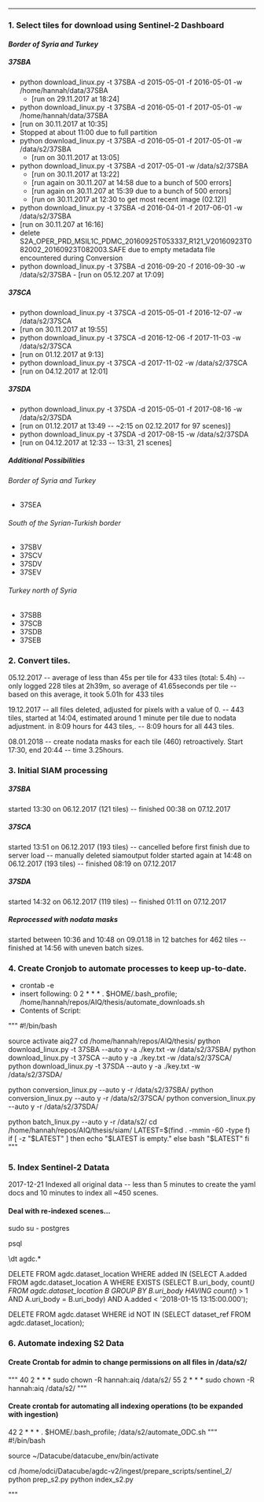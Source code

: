 #
#
#
---
### 1. Select tiles for download using Sentinel-2 Dashboard

#### _Border of Syria and Turkey_
##### 37SBA
  - python download_linux.py -t 37SBA -d 2015-05-01 -f 2016-05-01 -w /home/hannah/data/37SBA
    - [run on 29.11.2017 at 18:24]
  - python download_linux.py -t 37SBA -d 2016-05-01 -f 2017-05-01 -w /home/hannah/data/37SBA
   - [run on 30.11.2017 at 10:35]
   - Stopped at about 11:00 due to full partition
  - python download_linux.py -t 37SBA -d 2016-05-01 -f 2017-05-01 -w /data/s2/37SBA
    - [run on 30.11.2017 at 13:05]
  - python download_linux.py -t 37SBA -d 2017-05-01 -w /data/s2/37SBA
    - [run on 30.11.2017 at 13:22]
    - [run again on 30.11.207 at 14:58 due to a bunch of 500 errors]
    - [run again on 30.11.207 at 15:39 due to a bunch of 500 errors]
    - [run on 30.11.2017 at 12:30 to get most recent image (02.12)]
  - python download_linux.py -t 37SBA -d 2016-04-01 -f 2017-06-01 -w /data/s2/37SBA
   - [run on 30.11.207 at 16:16]
   - delete S2A_OPER_PRD_MSIL1C_PDMC_20160925T053337_R121_V20160923T082002_20160923T082003.SAFE due to empty metadata file encountered during Conversion
   - python download_linux.py -t 37SBA -d 2016-09-20 -f 2016-09-30 -w /data/s2/37SBA
    - [run on 05.12.207 at 17:09]

##### 37SCA
 - python download_linux.py -t 37SCA -d 2015-05-01 -f 2016-12-07 -w /data/s2/37SCA
  - [run on 30.11.2017 at 19:55]
 - python download_linux.py -t 37SCA -d 2016-12-06 -f 2017-11-03 -w /data/s2/37SCA
  - [run on 01.12.2017 at 9:13]
 - python download_linux.py -t 37SCA -d 2017-11-02 -w /data/s2/37SCA
  -  [run on 04.12.2017 at 12:01]

##### 37SDA
 - python download_linux.py -t 37SDA -d 2015-05-01 -f 2017-08-16 -w /data/s2/37SDA
  -  [run on 01.12.2017 at 13:49 -- ~2:15 on 02.12.2017 for 97 scenes)]
 -  python download_linux.py -t 37SDA -d 2017-08-15  -w /data/s2/37SDA
  -  [run on 04.12.2017 at 12:33 -- 13:31, 21 scenes]

##### Additional Possibilities
###### _Border of Syria and Turkey_
  - 37SEA
###### _South of the Syrian-Turkish border_
 - 37SBV
 - 37SCV
 - 37SDV
 - 37SEV

###### _Turkey north of Syria_
 - 37SBB
 - 37SCB
 - 37SDB
 - 37SEB

### 2. Convert tiles.
05.12.2017 -- average of less than 45s per tile for 433 tiles (total: 5.4h)
  -- only logged 228 tiles at 2h39m, so average of 41.65seconds per tile
  -- based on this average, it took 5.01h for 433 tiles

  19.12.2017 -- all files deleted, adjusted for pixels with a value of 0.
  -- 443 tiles, started at 14:04, estimated around 1 minute per tile due to nodata adjustment. in 8:09 hours for 443 tiles,. -- 8:09 hours for all 443 tiles.

08.01.2018 -- create nodata masks for each tile (460) retroactively. Start 17:30, end 20:44 -- time 3.25hours.

### 3. Initial SIAM processing
##### 37SBA
 started 13:30 on 06.12.2017 (121 tiles) -- finished 00:38 on 07.12.2017
##### 37SCA
 started 13:51 on 06.12.2017 (193 tiles) --
 cancelled before first finish due to server load -- manually deleted siamoutput folder
 started again at 14:48 on 06.12.2017 (193 tiles) -- finished 08:19 on 07.12.2017
##### 37SDA
 started 14:32 on 06.12.2017 (119 tiles) -- finished 01:11 on 07.12.2017

##### Reprocessed with nodata masks
started between 10:36 and 10:48 on 09.01.18 in 12 batches for 462 tiles -- finished at 14:56 with uneven batch sizes.

### 4. Create Cronjob to automate processes to keep up-to-date.
- crontab -e
- insert following: 0 2 * * * . $HOME/.bash_profile; /home/hannah/repos/AIQ/thesis/automate_downloads.sh
- Contents of Script:

"""
#!/bin/bash

source activate aiq27
cd /home/hannah/repos/AIQ/thesis/
python download_linux.py -t 37SBA --auto y -a ./key.txt -w /data/s2/37SBA/
python download_linux.py -t 37SCA --auto y -a ./key.txt -w /data/s2/37SCA/
python download_linux.py -t 37SDA --auto y -a ./key.txt -w /data/s2/37SDA/

python conversion_linux.py --auto y -r /data/s2/37SBA/
python conversion_linux.py --auto y -r /data/s2/37SCA/
python conversion_linux.py --auto y -r /data/s2/37SDA/

python batch_linux.py --auto y -r /data/s2/
cd /home/hannah/repos/AIQ/thesis/siam/
LATEST=$(find . -mmin -60 -type f)
if [ -z "$LATEST" ]
then
  echo "\$LATEST is empty."
else
  bash "$LATEST"
fi
"""
### 5. Index Sentinel-2 Datata
2017-12-21 Indexed all original data -- less than 5 minutes to create the yaml docs and 10 minutes to index all ~450 scenes.

#### Deal with re-indexed scenes...
sudo su - postgres

psql

\dt agdc.*

DELETE FROM agdc.dataset_location
    WHERE added IN
        (SELECT A.added
        FROM agdc.dataset_location A
        WHERE EXISTS (SELECT B.uri_body, count(*) FROM agdc.dataset_location B GROUP BY B.uri_body HAVING count(*) > 1 AND A.uri_body = B.uri_body) AND A.added < '2018-01-15 13:15:00.000');

DELETE FROM agdc.dataset
    WHERE id NOT IN
        (SELECT dataset_ref FROM agdc.dataset_location);

### 6. Automate indexing S2 Data
#### Create Crontab for admin to change permissions on all files in /data/s2/
"""
40 2 * * * sudo chown -R hannah:aiq /data/s2/
55 2 * * * sudo chown -R hannah:aiq /data/s2/
"""
#### Create crontab for automating all indexing operations (to be expanded with ingestion)
42 2 * * * . $HOME/.bash_profile; /data/s2/automate_ODC.sh
"""
#!/bin/bash

source ~/Datacube/datacube_env/bin/activate

cd /home/odci/Datacube/agdc-v2/ingest/prepare_scripts/sentinel_2/
python prep_s2.py
python index_s2.py

"""
